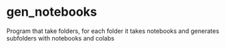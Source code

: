 # gen_notebooks
Program that  take folders, for each folder it takes notebooks and generates subfolders with notebooks and colabs

